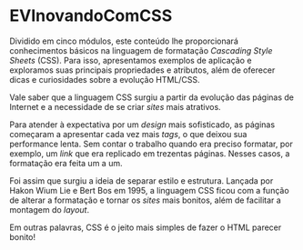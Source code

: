 # EVInovandoComCSS

Dividido em cinco módulos, este conteúdo lhe proporcionará conhecimentos básicos na linguagem de formatação *Cascading Style Sheets* (CSS). Para isso, apresentamos exemplos de aplicação e exploramos suas principais propriedades e atributos, além de oferecer dicas e curiosidades sobre a evolução HTML/CSS.

Vale saber que a linguagem CSS surgiu a partir da evolução das páginas de Internet e a necessidade de se criar *sites* mais atrativos. 

Para atender à expectativa por um *design* mais sofisticado, as páginas começaram a apresentar cada vez mais *tags*, o que deixou sua performance lenta. Sem contar o trabalho quando era preciso formatar, por exemplo, um *link* que era replicado em trezentas páginas. Nesses casos, a formatação era feita um a um.

Foi assim que surgiu a ideia de separar estilo e estrutura. Lançada por Hakon Wium Lie e Bert Bos em 1995, a linguagem CSS ficou com a função de alterar a formatação e tornar os *sites* mais bonitos, além de facilitar a montagem do *layout*.

Em outras palavras, CSS é o jeito mais simples de fazer o HTML parecer bonito!
